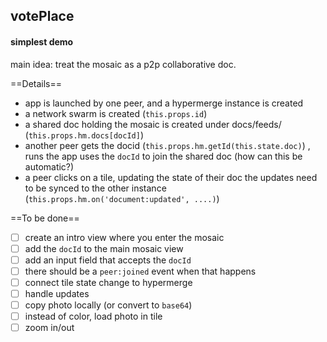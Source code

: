 ## votePlace


#### simplest demo

main idea: treat the mosaic as a p2p collaborative doc. 

==Details==
* app is launched by one peer, and a hypermerge instance is created
* a network swarm is created (`this.props.id`)
* a shared doc holding the mosaic is created under docs/feeds/ (`this.props.hm.docs[docId]`)
* another peer gets the docid (`this.props.hm.getId(this.state.doc)`) , runs the app uses the `docId` to join the shared doc (how can this be automatic?)
* a peer clicks on a tile, updating the state of their doc
the updates need to be synced to the other instance (`this.props.hm.on('document:updated', ....)`)


==To be done==
- [ ] create an intro view where you enter the mosaic
- [ ] add the `docId` to the main mosaic view
- [ ] add an input field that accepts the `docId`
- [ ] there should be a `peer:joined` event when that happens
- [ ] connect tile state change to hypermerge
- [ ] handle updates
- [ ] copy photo locally (or convert to `base64`)
- [ ] instead of color, load photo in tile
- [ ] zoom in/out